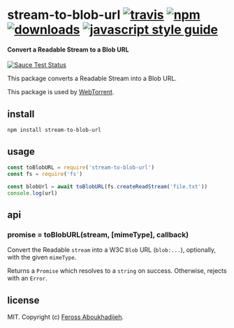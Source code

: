 # stream-to-blob-url [![travis][travis-image]][travis-url] [![npm][npm-image]][npm-url] [![downloads][downloads-image]][downloads-url] [![javascript style guide][standard-image]][standard-url]

[travis-image]: https://img.shields.io/travis/feross/stream-to-blob-url/master.svg
[travis-url]: https://travis-ci.org/feross/stream-to-blob-url
[npm-image]: https://img.shields.io/npm/v/stream-to-blob-url.svg
[npm-url]: https://npmjs.org/package/stream-to-blob-url
[downloads-image]: https://img.shields.io/npm/dm/stream-to-blob-url.svg
[downloads-url]: https://npmjs.org/package/stream-to-blob-url
[standard-image]: https://img.shields.io/badge/code_style-standard-brightgreen.svg
[standard-url]: https://standardjs.com

#### Convert a Readable Stream to a Blob URL

[![Sauce Test Status](https://saucelabs.com/browser-matrix/stream-to-blob-url.svg)](https://saucelabs.com/u/stream-to-blob-url)

This package converts a Readable Stream into a Blob URL.

This package is used by [WebTorrent](https://webtorrent.io).

## install

```
npm install stream-to-blob-url
```

## usage

```js
const toBlobURL = require('stream-to-blob-url')
const fs = require('fs')

const blobUrl = await toBlobURL(fs.createReadStream('file.txt'))
console.log(url)
```

## api

### promise = toBlobURL(stream, [mimeType], callback)

Convert the Readable `stream` into a W3C `Blob` URL (`blob:...`), optionally,
with the given `mimeType`.

Returns a `Promise` which resolves to a `string` on success. Otherwise, rejects
with an `Error`.

## license

MIT. Copyright (c) [Feross Aboukhadijeh](https://feross.org).
